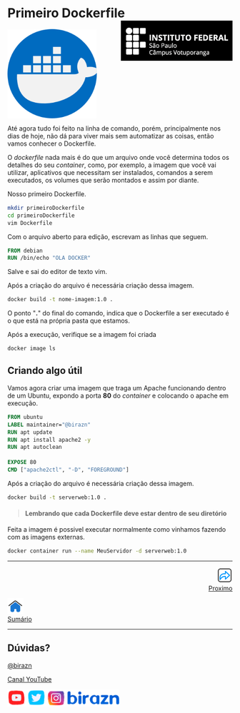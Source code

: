 # Primeiro Dockerfile <img align="right" src="../img/vtp_ifsp-pb.png" width="250">



<img align="center" src="../img/docker.png" width="200" />

Até agora tudo foi feito na linha de comando, porém, principalmente nos dias de hoje, não dá para viver mais sem automatizar as coisas, então vamos conhecer o Dockerfile.

O *dockerfile* nada mais é do que um arquivo onde você determina todos os detalhes do seu *container*, como, por exemplo, a imagem que você vai utilizar, aplicativos que necessitam ser instalados, comandos a serem executados, os volumes que serão montados e assim por diante.

Nosso primeiro Dockerfile.

```bash
mkdir primeiroDockerfile
cd primeiroDockerfile
vim Dockerfile
```

Com o arquivo aberto para edição, escrevam as linhas que seguem.

```Dockerfile
FROM debian
RUN /bin/echo "OLA DOCKER"
```

Salve e sai do editor de texto vim.

Após a criação do arquivo é necessária criação dessa imagem.

```bash
docker build -t nome-imagem:1.0 .
```

O ponto "**.**" do final do comando, indica que o Dockerfile a ser executado é o que está na própria pasta que estamos.

Após a execução, verifique se a imagem foi criada

```bash
docker image ls
```

## Criando algo útil

Vamos agora criar uma imagem que traga um Apache funcionando dentro de um Ubuntu, expondo a porta **80** do *container* e colocando o apache em execução.

```dockerfile
FROM ubuntu
LABEL maintainer="@birazn"
RUN apt update
RUN apt install apache2 -y
RUN apt autoclean

EXPOSE 80
CMD ["apache2ctl", "-D", "FOREGROUND"]
```

Após a criação do arquivo é necessária criação dessa imagem.

```bash
docker build -t serverweb:1.0 .
```

> #### Lembrando que cada Dockerfile deve estar dentro de seu diretório

Feita a imagem é possivel executar normalmente como vinhamos fazendo com as imagens externas.

```bash
docker container run --name MeuServidor -d serverweb:1.0
```



---
<p align="right">
  <a href="012-Subindo_imagem_para_DockerHub.md">
     <img title="#" src="../img/seta-para-frente.png" width="35" />
  <br>
  Proximo
  </a>
</p> 

<p align="left">
<a href="https://github.com/birazn/IDS-IFSPVTP#sumário">
    <img src="../img/casa.png" width="35" />
  <br>
  Sumário
</a>
</p>

---

## Dúvidas?

[@birazn](https://www.instagram.com/birazn)

[Canal YouTube](https://www.youtube.com/birazn)

<img src="../img/birazn-social.png" width="250"/>
